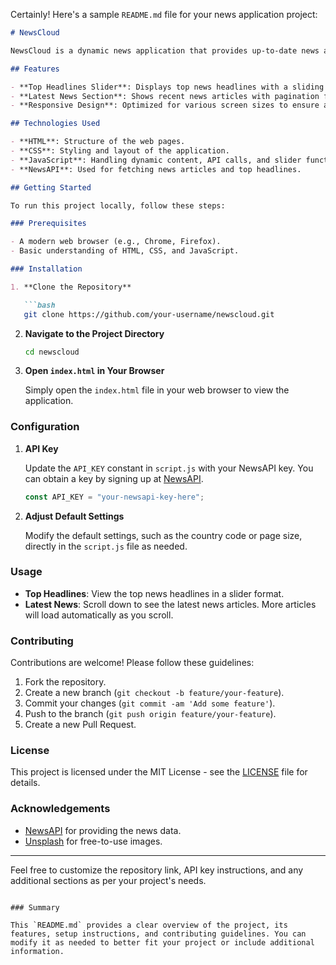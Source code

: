 Certainly! Here's a sample `README.md` file for your news application project:

```markdown
# NewsCloud

NewsCloud is a dynamic news application that provides up-to-date news articles and top headlines. It features a news slider showcasing top headlines and a section that displays the latest news articles with a pagination feature.

## Features

- **Top Headlines Slider**: Displays top news headlines with a sliding interface.
- **Latest News Section**: Shows recent news articles with pagination for easier browsing.
- **Responsive Design**: Optimized for various screen sizes to ensure a good user experience on both mobile and desktop.

## Technologies Used

- **HTML**: Structure of the web pages.
- **CSS**: Styling and layout of the application.
- **JavaScript**: Handling dynamic content, API calls, and slider functionality.
- **NewsAPI**: Used for fetching news articles and top headlines.

## Getting Started

To run this project locally, follow these steps:

### Prerequisites

- A modern web browser (e.g., Chrome, Firefox).
- Basic understanding of HTML, CSS, and JavaScript.

### Installation

1. **Clone the Repository**

   ```bash
   git clone https://github.com/your-username/newscloud.git
   ```

2. **Navigate to the Project Directory**

   ```bash
   cd newscloud
   ```

3. **Open `index.html` in Your Browser**

   Simply open the `index.html` file in your web browser to view the application.

### Configuration

1. **API Key**

   Update the `API_KEY` constant in `script.js` with your NewsAPI key. You can obtain a key by signing up at [NewsAPI](https://newsapi.org/).

   ```javascript
   const API_KEY = "your-newsapi-key-here";
   ```

2. **Adjust Default Settings**

   Modify the default settings, such as the country code or page size, directly in the `script.js` file as needed.

### Usage

- **Top Headlines**: View the top news headlines in a slider format.
- **Latest News**: Scroll down to see the latest news articles. More articles will load automatically as you scroll.

### Contributing

Contributions are welcome! Please follow these guidelines:

1. Fork the repository.
2. Create a new branch (`git checkout -b feature/your-feature`).
3. Commit your changes (`git commit -am 'Add some feature'`).
4. Push to the branch (`git push origin feature/your-feature`).
5. Create a new Pull Request.

### License

This project is licensed under the MIT License - see the [LICENSE](LICENSE) file for details.

### Acknowledgements

- [NewsAPI](https://newsapi.org/) for providing the news data.
- [Unsplash](https://unsplash.com/) for free-to-use images.

---

Feel free to customize the repository link, API key instructions, and any additional sections as per your project's needs.
```

### Summary

This `README.md` provides a clear overview of the project, its features, setup instructions, and contributing guidelines. You can modify it as needed to better fit your project or include additional information.
